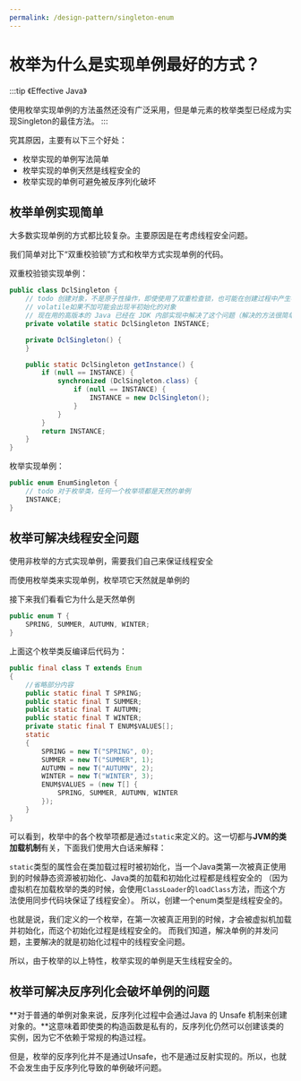 ```yaml
---
permalink: /design-pattern/singleton-enum
---
```


# 枚举为什么是实现单例最好的方式？

:::tip
《Effective Java》

使用枚举实现单例的方法虽然还没有广泛采用，但是单元素的枚举类型已经成为实现Singleton的最佳方法。
:::

究其原因，主要有以下三个好处：

- 枚举实现的单例写法简单
- 枚举实现的单例天然是线程安全的
- 枚举实现的单例可避免被反序列化破坏

## 枚举单例实现简单

大多数实现单例的方式都比较复杂。主要原因是在考虑线程安全问题。


我们简单对比下“双重校验锁”方式和枚举方式实现单例的代码。

双重校验锁实现单例：

```java
public class DclSingleton {
    // todo 创建对象，不是原子性操作，即使使用了双重检查锁，也可能在创建过程中产生半初始状态
    // volatile如果不加可能会出现半初始化的对象
    // 现在用的高版本的 Java 已经在 JDK 内部实现中解决了这个问题（解决的方法很简单，只要把对象 new 操作和初始化操作设计为原子操作，就自然能禁止重排序）,为了兼容性我们加上
    private volatile static DclSingleton INSTANCE;

    private DclSingleton() {
    }

    public static DclSingleton getInstance() {
        if (null == INSTANCE) {
            synchronized (DclSingleton.class) {
                if (null == INSTANCE) {
                    INSTANCE = new DclSingleton();
                }
            }
        }
        return INSTANCE;
    }
}
```

枚举实现单例：

```java
public enum EnumSingleton {
    // todo 对于枚举类，任何一个枚举项都是天然的单例
    INSTANCE;
}
```

## 枚举可解决线程安全问题

使用非枚举的方式实现单例，需要我们自己来保证线程安全

而使用枚举类来实现单例，枚举项它天然就是单例的

接下来我们看看它为什么是天然单例

```java
public enum T {
    SPRING, SUMMER, AUTUMN, WINTER;
}
```

上面这个枚举类反编译后代码为：

```java
public final class T extends Enum
{
    //省略部分内容
    public static final T SPRING;
    public static final T SUMMER;
    public static final T AUTUMN;
    public static final T WINTER;
    private static final T ENUM$VALUES[];
    static
    {
        SPRING = new T("SPRING", 0);
        SUMMER = new T("SUMMER", 1);
        AUTUMN = new T("AUTUMN", 2);
        WINTER = new T("WINTER", 3);
        ENUM$VALUES = (new T[] {
            SPRING, SUMMER, AUTUMN, WINTER
        });
    }
}
```

可以看到，枚举中的各个枚举项都是通过`static`来定义的。这一切都与**JVM的类加载机制**有关，下面我们使用大白话来解释：

`static`类型的属性会在类加载过程时被初始化，当一个Java类第一次被真正使用到的时候静态资源被初始化、Java类的加载和初始化过程都是线程安全的
（因为虚拟机在加载枚举的类的时候，会使用`ClassLoader`的`loadClass`方法，而这个方法使用同步代码块保证了线程安全）。
所以，创建一个enum类型是线程安全的。

也就是说，我们定义的一个枚举，在第一次被真正用到的时候，才会被虚拟机加载并初始化，而这个初始化过程是线程安全的。
而我们知道，解决单例的并发问题，主要解决的就是初始化过程中的线程安全问题。

所以，由于枚举的以上特性，枚举实现的单例是天生线程安全的。

## 枚举可解决反序列化会破坏单例的问题

**对于普通的单例对象来说，反序列化过程中会通过Java 的 Unsafe 机制来创建对象的。**这意味着即使类的构造函数是私有的，反序列化仍然可以创建该类的实例，因为它不依赖于常规的构造过程。

但是，枚举的反序列化并不是通过Unsafe，也不是通过反射实现的。所以，也就不会发生由于反序列化导致的单例破坏问题。